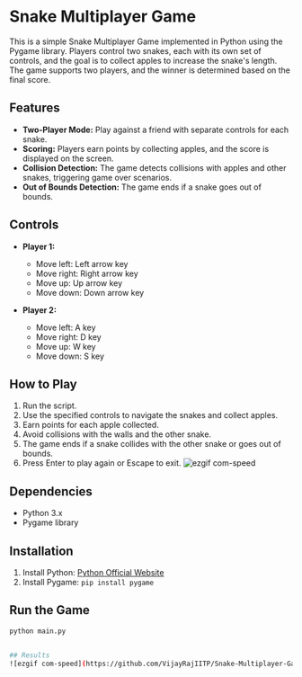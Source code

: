 # Snake Multiplayer Game

This is a simple Snake Multiplayer Game implemented in Python using the Pygame library. Players control two snakes, each with its own set of controls, and the goal is to collect apples to increase the snake's length. The game supports two players, and the winner is determined based on the final score.

## Features
- **Two-Player Mode:** Play against a friend with separate controls for each snake.
- **Scoring:** Players earn points by collecting apples, and the score is displayed on the screen.
- **Collision Detection:** The game detects collisions with apples and other snakes, triggering game over scenarios.
- **Out of Bounds Detection:** The game ends if a snake goes out of bounds.

## Controls
- **Player 1:**
  - Move left: Left arrow key
  - Move right: Right arrow key
  - Move up: Up arrow key
  - Move down: Down arrow key

- **Player 2:**
  - Move left: A key
  - Move right: D key
  - Move up: W key
  - Move down: S key

## How to Play
1. Run the script.
2. Use the specified controls to navigate the snakes and collect apples.
3. Earn points for each apple collected.
4. Avoid collisions with the walls and the other snake.
5. The game ends if a snake collides with the other snake or goes out of bounds.
6. Press Enter to play again or Escape to exit.
![ezgif com-speed](https://github.com/VijayRajIITP/Snake-Multiplayer-Game/assets/149241319/c4fbb5c4-6198-490f-a2c9-e39231041fee)
## Dependencies
- Python 3.x
- Pygame library

## Installation
1. Install Python: [Python Official Website](https://www.python.org/)
2. Install Pygame: `pip install pygame`

## Run the Game
```bash
python main.py


## Results
![ezgif com-speed](https://github.com/VijayRajIITP/Snake-Multiplayer-Game/assets/149241319/c4fbb5c4-6198-490f-a2c9-e39231041fee)

